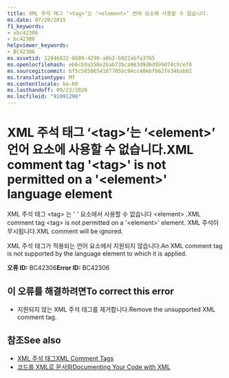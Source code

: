 ```yaml
---
title: XML 주석 태그 ‘<tag>’는 ‘<element>’ 언어 요소에 사용할 수 없습니다.
ms.date: 07/20/2015
f1_keywords:
- vbc42306
- bc42306
helpviewer_keywords:
- BC42306
ms.assetid: 12846822-0609-4298-a8b2-b022abfa3765
ms.openlocfilehash: eb6cb9a558e26ab73bca963d9d6d999d74c9cef8
ms.sourcegitcommit: bf5c5850654187705bc94cc40ebfb62fe346ab02
ms.translationtype: MT
ms.contentlocale: ko-KR
ms.lasthandoff: 09/23/2020
ms.locfileid: "91091290"
---
```

# <a name="xml-comment-tag-tag-is-not-permitted-on-a-element-language-element"></a><span data-ttu-id="cdecc-102">XML 주석 태그 ‘\<tag>’는 ‘\<element>’ 언어 요소에 사용할 수 없습니다.</span><span class="sxs-lookup"><span data-stu-id="cdecc-102">XML comment tag '\<tag>' is not permitted on a '\<element>' language element</span></span>

<span data-ttu-id="cdecc-103">XML 주석 태그 \<tag> 는 ' ' 요소에서 사용할 수 없습니다 \<element> .</span><span class="sxs-lookup"><span data-stu-id="cdecc-103">XML comment tag \<tag> is not permitted on a '\<element>' element.</span></span> <span data-ttu-id="cdecc-104">XML 주석이 무시됩니다.</span><span class="sxs-lookup"><span data-stu-id="cdecc-104">XML comment will be ignored.</span></span>  
  
 <span data-ttu-id="cdecc-105">XML 주석 태그가 적용되는 언어 요소에서 지원되지 않습니다.</span><span class="sxs-lookup"><span data-stu-id="cdecc-105">An XML comment tag is not supported by the language element to which it is applied.</span></span>  
  
 <span data-ttu-id="cdecc-106">**오류 ID:** BC42306</span><span class="sxs-lookup"><span data-stu-id="cdecc-106">**Error ID:** BC42306</span></span>  
  
## <a name="to-correct-this-error"></a><span data-ttu-id="cdecc-107">이 오류를 해결하려면</span><span class="sxs-lookup"><span data-stu-id="cdecc-107">To correct this error</span></span>  
  
- <span data-ttu-id="cdecc-108">지원되지 않는 XML 주석 태그를 제거합니다.</span><span class="sxs-lookup"><span data-stu-id="cdecc-108">Remove the unsupported XML comment tag.</span></span>  
  
## <a name="see-also"></a><span data-ttu-id="cdecc-109">참조</span><span class="sxs-lookup"><span data-stu-id="cdecc-109">See also</span></span>

- [<span data-ttu-id="cdecc-110">XML 주석 태그</span><span class="sxs-lookup"><span data-stu-id="cdecc-110">XML Comment Tags</span></span>](../language-reference/xmldoc/index.md)
- [<span data-ttu-id="cdecc-111">코드를 XML로 문서화</span><span class="sxs-lookup"><span data-stu-id="cdecc-111">Documenting Your Code with XML</span></span>](../programming-guide/program-structure/documenting-your-code-with-xml.md)
